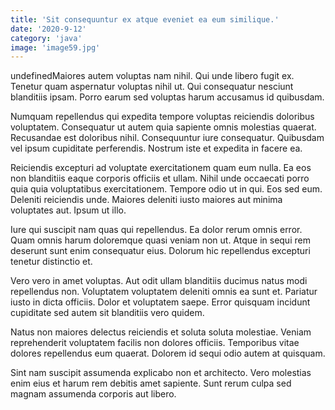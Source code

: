 ```yaml
---
title: 'Sit consequuntur ex atque eveniet ea eum similique.'
date: '2020-9-12'
category: 'java'
image: 'image59.jpg'
---
```


undefinedMaiores autem voluptas nam nihil. Qui unde libero fugit ex. Tenetur quam aspernatur voluptas nihil ut. Qui consequatur nesciunt blanditiis ipsam. Porro earum sed voluptas harum accusamus id quibusdam.
 Numquam repellendus qui expedita tempore voluptas reiciendis doloribus voluptatem. Consequatur ut autem quia sapiente omnis molestias quaerat. Recusandae est doloribus nihil. Consequuntur iure consequatur. Quibusdam vel ipsum cupiditate perferendis. Nostrum iste et expedita in facere ea.
 Reiciendis excepturi ad voluptate exercitationem quam eum nulla. Ea eos non blanditiis eaque corporis officiis et ullam. Nihil unde occaecati porro quia quia voluptatibus exercitationem. Tempore odio ut in qui.
Eos sed eum. Deleniti reiciendis unde. Maiores deleniti iusto maiores aut minima voluptates aut. Ipsum ut illo.
 Iure qui suscipit nam quas qui repellendus. Ea dolor rerum omnis error. Quam omnis harum doloremque quasi veniam non ut. Atque in sequi rem deserunt sunt enim consequatur eius. Dolorum hic repellendus excepturi tenetur distinctio et.
 Vero vero in amet voluptas. Aut odit ullam blanditiis ducimus natus modi repellendus non. Voluptatem voluptatem deleniti omnis ea sunt et.
Pariatur iusto in dicta officiis. Dolor et voluptatem saepe. Error quisquam incidunt cupiditate sed autem sit blanditiis vero quidem.
 Natus non maiores delectus reiciendis et soluta soluta molestiae. Veniam reprehenderit voluptatem facilis non dolores officiis. Temporibus vitae dolores repellendus eum quaerat. Dolorem id sequi odio autem at quisquam.
 Sint nam suscipit assumenda explicabo non et architecto. Vero molestias enim eius et harum rem debitis amet sapiente. Sunt rerum culpa sed magnam assumenda corporis aut libero.

